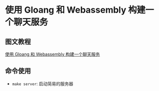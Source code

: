 # 使用 Gloang 和 Webassembly 构建一个聊天服务

## 图文教程
[使用 Gloang 和 Webassembly 构建一个聊天服务](https://github.com/yellowStarts/liuma2022/blob/main/docs/golang/build-a-chat-service-using-goLang-and-WebAssembly/part-1.md)

## 命令使用
- `make server`: 启动简易的服务器